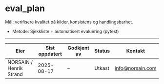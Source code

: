 # eval_plan

Mål: verifisere kvalitet på kilder, konsistens og handlingsbarhet.
- Metode: Sjekkliste + automatisert evaluering (pytest)


---

| Eier | Sist oppdatert | Godkjent av | Status | Kontakt |
|---|---|---|---|---|
| NORSAIN / Henrik Strand | 2025-08-17 | – | Utkast | info@norsain.com |
